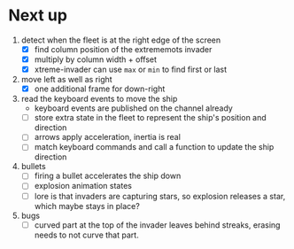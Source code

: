 # Next up

1. detect when the fleet is at the right edge of the screen
   - [x] find column position of the extrememots invader
   - [x] multiply by column width + offset
   - [x] xtreme-invader can use `max` or `min` to find first or last

2. move left as well as right
   - [x] one additional frame for down-right

3. read the keyboard events to move the ship
   - keyboard events are published on the channel already
   - [ ] store extra state in the fleet to represent the ship's position
     and direction
   - [ ] arrows apply acceleration, inertia is real
   - [ ] match keyboard commands and call a function to update the ship
     direction

4. bullets
   - [ ] firing a bullet accelerates the ship down
   - [ ] explosion animation states
   - [ ] lore is that invaders are capturing stars, so explosion
         releases a star, which maybe stays in place?

5. bugs
   - [ ] curved part at the top of the invader leaves behind streaks,
         erasing needs to not curve that part.
